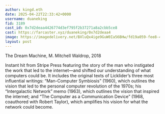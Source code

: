 ```yaml
---
author: kingd.eth
date: 2025-04-22T22:33:42+0000
username: duaneking
fid: 3189
cast_id: 0x7d2deaa4426774d3ef795f2b37271a8a2cbb5ce8
cast: https://farcaster.xyz/duaneking/0x7d2deaa4
image: https://imagedelivery.net/BXluQx4ige9GuW0Ia56BHw/fd19a059-fee8-4b08-1bae-c5cf8d70ba00/original
layout: post
---
```


The Dream Machine, M. Mitchell Waldrop, 2018

Instant hit from Stripe Press featuring the story of the man who instigated the work that led to the internet—and shifted our understanding of what computers could be. It includes the original texts of Licklider’s three most influential writings: “Man-Computer Symbiosis” (1960), which outlines the vision that led to the personal computer revolution of the 1970s; his “Intergalactic Network” memo (1963), which outlines the vision that inspired the internet; and “The Computer as a Communication Device” (1968, coauthored with Robert Taylor), which amplifies his vision for what the network could become.

<img src='https://imagedelivery.net/BXluQx4ige9GuW0Ia56BHw/fd19a059-fee8-4b08-1bae-c5cf8d70ba00/original' alt='' referrerpolicy='no-referrer'/>
